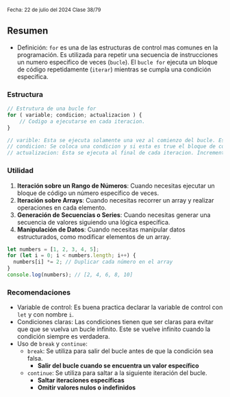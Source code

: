 <sub> Fecha: 22 de julio del 2024 </sub>
<sub> Clase 38/79 </sub>
## Resumen

- Definición: `for` es una de las estructuras de control mas comunes en la programación. Es utilizada para repetir una secuencia de instrucciones un numero especifico de veces (`bucle`). El `bucle for` ejecuta un bloque de código repetidamente (`iterar`) mientras se cumpla una condición especifica.
### Estructura

```JavaScript
// Estrutura de una bucle for
for ( variable; condicion; actualizacion ) {
	// Codigo a ejecutarse en cada iteracion.
}

// varible: Esta se ejecuta solamente una vez al comienzo del bucle. Esta es una               varibale de control.
// condicion: Se coloca una condicion y si esta es true el bloque de codigo se va                a ejecuutar. Esta se evalua antes de cada iteracion. 
// actualizacion: Esta se ejecuta al final de cada iteracion. Incrementa o                           decrementa la variable de control.
```
### Utilidad

1. **Iteración sobre un Rango de Números**: Cuando necesitas ejecutar un bloque de código un número específico de veces.
2. **Iteración sobre Arrays**: Cuando necesitas recorrer un array y realizar operaciones en cada elemento.
3. **Generación de Secuencias o Series**: Cuando necesitas generar una secuencia de valores siguiendo una lógica específica.
4. **Manipulación de Datos**: Cuando necesitas manipular datos estructurados, como modificar elementos de un array.

```JavaScript
let numbers = [1, 2, 3, 4, 5];
for (let i = 0; i < numbers.length; i++) {
  numbers[i] *= 2; // Duplicar cada número en el array
}
console.log(numbers); // [2, 4, 6, 8, 10]
```
### Recomendaciones

- Variable de control: Es buena practica declarar la variable de control con `let` y con nombre `i`.
- Condiciones claras: Las condiciones tienen que ser claras para evitar que que se vuelva un bucle infinito. Este se vuelve infinito cuando la condición siempre es verdadera. 
- Uso de `break` y `continue`: 
	- `break`: Se utiliza para salir del bucle antes de que la condición sea falsa.
		- **Salir del bucle cuando se encuentra un valor específico**
	- `continue`: Se utiliza para saltar a la siguiente iteración del bucle.
		- **Saltar iteraciones específicas**
		- **Omitir valores nulos o indefinidos**